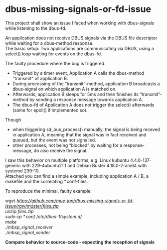 # dbus-missing-signals-or-fd-issue
This project shall show an issue I faced when working with dbus-signals while listening to the dbus-fd.

An application does not receive DBUS signals via the DBUS file descriptor while
waiting for a dbus-method response.  
The basic setup: Two applications are
communicating via DBUS, using a select() loop waiting for events on the dbus-fd.  

The faulty procedure where the bug is triggered:
- Triggered by a timer event, Application A calls the dbus-method "transmit" of
  application B.  
- During processing of the “transmit”-method, application B broadcasts a
  dbus-signal on which application A is matched on.  
- Afterwards, application B sleeps for 5ms and then finishes its “transmit”-method
  by sending a response message towards application A.  
- The dbus-fd of Application A does not trigger the select() afterwards (same for
  epoll() if implemented so).  

Though  
- when triggering sd_bus_process() manually, the signal is being receved in
  application A, meaning that the signal was in fact received and queued, but
  the event was not signalled.  
- other processes, not being “blocked” by waiting for a response-message, do also
  receive the signal.  

I saw this behavior on multiple platforms, e.g. Linux kubuntu 4.4.0-137-generic
with 229-4ubuntu21.1 and Debian Buster 4.18.0-2-am64 with systemd 239-10.  
Attached you can find a simple example, including application A / B, a makefile
and the correlating *.conf-files.

To reproduce the minimal, faulty example:

*wget https://github.com/mue-jan/dbus-missing-signals-or-fd-issue/raw/master/files.zip*  
*unzip files.zip*  
*sudo cp \*.conf /etc/dbus-1/system.d/*  
*make*  
*./mbsp_signal_receiver*  
*./mbsp_signal_sender*  

**Compare behavior to source-code - expecting the reception of signals**

